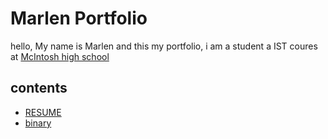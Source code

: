 # Marlen Portfolio
hello, My name is Marlen and this my portfolio, i am a student a IST coures at [McIntosh high school ](https://www.fcboe.org/mhs)

## contents
- [RESUME](RESUME.md)
- [binary](binary-Logic.md)
